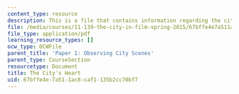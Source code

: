 ```yaml
---
content_type: resource
description: This is a file that contains information regarding the city's heart.
file: /media/courses/11-139-the-city-in-film-spring-2015/67bffe4e7a511ac8caf1135b2cc70bf7_MIT11_139S15_Paper1.pdf
file_type: application/pdf
learning_resource_types: []
ocw_type: OCWFile
parent_title: 'Paper 1: Observing City Scenes'
parent_type: CourseSection
resourcetype: Document
title: The City's Heart
uid: 67bffe4e-7a51-1ac8-caf1-135b2cc70bf7
---
```

